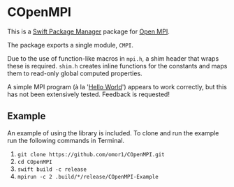 # COpenMPI
This is a [Swift Package Manager](https://github.com/apple/swift-package-manager) package for [Open MPI](https://www.open-mpi.org).

The package exports a single module, `CMPI`.

Due to the use of function-like macros in `mpi.h`, a shim header that wraps these is required. `shim.h` creates inline functions for the constants and maps them to read-only global computed properties.

A simple MPI program (à la '[Hello World](http://mpitutorial.com/tutorials/mpi-hello-world/)') appears to work correctly, but this has not been extensively tested. Feedback is requested!

## Example

An example of using the library is included. To clone and run the example run the following commands in Terminal.

1. `git clone https://github.com/omor1/COpenMPI.git`
2. `cd COpenMPI`
3. `swift build -c release`
4. `mpirun -c 2 .build/*/release/COpenMPI-Example`

